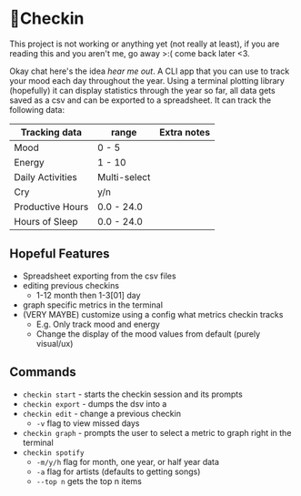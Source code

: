 # 📔Checkin

This project is not working or anything yet (not really at least), if you are reading this and you aren't me, go away >:( come back later <3.

Okay chat here's the idea *hear me out*. A CLI app that you can use to track your mood each day throughout the year. Using a terminal plotting library (hopefully) it can display statistics through the year so far, all data gets saved as a csv and can be exported to a spreadsheet. It can track the following data:

| Tracking data   | range        | Extra notes |
|-----------------|--------------|-------------|
| Mood            | 0 - 5        |             |
| Energy          | 1 - 10       |             |
| Daily Activities| Multi-select |             |
| Cry             | y/n          |             |
| Productive Hours| 0.0 - 24.0   |             |
| Hours of Sleep  | 0.0 - 24.0   |             |

## Hopeful Features
- Spreadsheet exporting from the csv files
- editing previous checkins
    - 1-12 month then 1-3[01] day
- graph specific metrics in the terminal
- (VERY MAYBE) customize using a config what metrics checkin tracks
    - E.g. Only track mood and energy
    - Change the display of the mood values from default (purely visual/ux)

## Commands
- `checkin start` - starts the checkin session and its prompts
- `checkin export` - dumps the dsv into a 
- `checkin edit` - change a previous checkin
    - `-v` flag to view missed days
- `checkin graph` - prompts the user to select a metric to graph right in the terminal
- `checkin spotify`
    - `-m/y/h` flag for month, one year, or half year data
    - `-a` flag for artists (defaults to getting songs)
    - `--top n` gets the top n items
